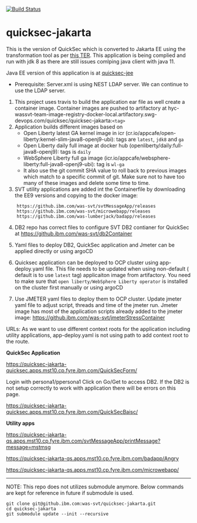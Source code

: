 [![Build Status](https://travis.ibm.com/was-svt/quicksec-jakarta.svg?token=bkZSz9PKTsrkjdeyzxEd&branch=master)](https://travis.ibm.com/was-svt/quicksec-jakarta)

# quicksec-jakarta
This is the version of QuickSec which is converted to Jakarta EE using the transformation tool as per [this TER](https://github.ibm.com/websphere/system-test/issues/403). This application is being complied and run with jdk 8 as there are still issues comlping java client with java 11.

Java EE version of this application is at [quicksec-jee](https://github.ibm.com/was-svt/quicksec-jee)
 
 * Prerequisite: 
   Server.xml is using NEST LDAP server. We can continue to use the LDAP server. 

1. This project uses travis to build the application ear file as well create a container image. Container images are pushed to artifactory at hyc-wassvt-team-image-registry-docker-local.artifactory.swg-devops.com/quicksec/quicksec-jakarta:`<tag>`
1. Application builds different images based on 
   *  Open Liberty latest GA kernel image in icr (cr.io/appcafe/open-liberty:kernel-slim-java8-openj9-ubi): tags are `latest`, `jdk8` and `ga`
   *  Open Liberty daily full image at docker hub (openliberty/daily:full-java8-openj9): tags is `daily`
   *  WebSphere Liberty full ga image (icr.io/appcafe/websphere-liberty:full-java8-openj9-ubi): tag is `wl-ga`
   *  It also use the git commit SHA value to roll back to previous images which match to a specific commit of git. Make sure not to have too many of these images and delete some time to time. 
1. SVT utility applications are added int the Containerfile by downloading the EE9 versions and copying to the docker image:

```
    https://github.ibm.com/was-svt/svtMessageApp/releases
    https://github.ibm.com/was-svt/microwebapp/releases
    https://github.ibm.com/was-lumberjack/badapp/releases
```
 4. DB2 repo has correct files to configure SVT DB2 contianer for QuickSec at https://github.ibm.com/was-svt/db2Container
 
 5. Yaml files to deploy DB2, QuickSec application and Jmeter can be applied directly or using argoCD
 
 6. Quicksec application can be deployed to OCP cluster using app-deploy.yaml file. This file needs to be updated when using non-default ( default is to use `latest` tag) applicaiton image from artifactory. You need to make sure that `open liberty/WebSphere Liberty operator` is installed on the cluster first manually or using argoCD
  
 7. Use JMETER yaml files to deploy them to OCP cluster. Update jmeter yaml file to adjust script, threads and time of the jmeter run. Jmeter image has most of the application scripts already added to the jmeter image: https://github.ibm.com/was-svt/jmeterStressContainer

URLs: As we want to use different context roots for the application including utility applications, app-deploy.yaml is not using path to add context root to the route. 

**QuickSec Application**

https://quicksec-jakarta-quicksec.apps.mst10.cp.fyre.ibm.com/QuickSecForm/

Login with persona1/ppersona1
Click on Go/Get to access DB2. If the DB2 is not setup correctly to work with application there will be errors on this page.

https://quicksec-jakarta-quicksec.apps.mst10.cp.fyre.ibm.com/QuickSecBaisc/

**Utility apps**

   https://quicksec-jakarta-qs.apps.mst10.cp.fyre.ibm.com/svtMessageApp/printMessage?message=mstmsg

   https://quicksec-jakarta-qs.apps.mst10.cp.fyre.ibm.com/badapp/Angry

   https://quicksec-jakarta-qs.apps.mst10.cp.fyre.ibm.com/microwebapp/


---------

NOTE: This repo does not utilizes submodule anymore. Below commands are kept for reference in future if submodule is used.

```
git clone git@github.ibm.com:was-svt/quicksec-jakarta.git
cd quicksec-jakarta
git submodule update --init --recursive
```
